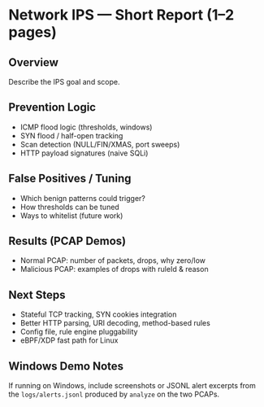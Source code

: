 # Network IPS — Short Report (1–2 pages)

## Overview
Describe the IPS goal and scope.

## Prevention Logic
- ICMP flood logic (thresholds, windows)
- SYN flood / half-open tracking
- Scan detection (NULL/FIN/XMAS, port sweeps)
- HTTP payload signatures (naive SQLi)

## False Positives / Tuning
- Which benign patterns could trigger?
- How thresholds can be tuned
- Ways to whitelist (future work)

## Results (PCAP Demos)
- Normal PCAP: number of packets, drops, why zero/low
- Malicious PCAP: examples of drops with ruleId & reason

## Next Steps
- Stateful TCP tracking, SYN cookies integration
- Better HTTP parsing, URI decoding, method-based rules
- Config file, rule engine pluggability
- eBPF/XDP fast path for Linux


## Windows Demo Notes
If running on Windows, include screenshots or JSONL alert excerpts from the `logs/alerts.jsonl` produced by `analyze` on the two PCAPs.
